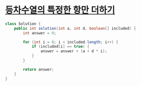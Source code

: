 # [등차수열의 특정한 항만 더하기](https://school.programmers.co.kr/learn/courses/30/lessons/181931)
```java
class Solution {
    public int solution(int a, int d, boolean[] included) {
        int answer = 0;

        for (int i = 0; i < included.length; i++) {
            if (included[i] == true) {
                answer = answer + (a + d * i);
            }
        }

        return answer;
    }
}
```